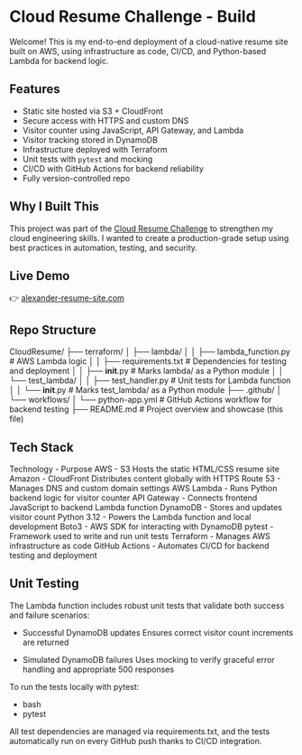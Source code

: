 # Cloud Resume Challenge - Build
Welcome! This is my end-to-end deployment of a cloud-native resume site built on AWS, using infrastructure as code, CI/CD, and Python-based Lambda for backend logic.

## Features
- Static site hosted via S3 + CloudFront
- Secure access with HTTPS and custom DNS
- Visitor counter using JavaScript, API Gateway, and Lambda
- Visitor tracking stored in DynamoDB
- Infrastructure deployed with Terraform
- Unit tests with `pytest` and mocking
- CI/CD with GitHub Actions for backend reliability
- Fully version-controlled repo

## Why I Built This
This project was part of the [Cloud Resume Challenge](https://cloudresumechallenge.dev) to strengthen my cloud engineering skills. I wanted to create a production-grade setup using best practices in automation, testing, and security.

## Live Demo
👉 [alexander-resume-site.com](https://d17qrlv1yga6q4.cloudfront.net)

## Repo Structure
CloudResume/
├── terraform/
│   ├── lambda/
│   │   ├── lambda_function.py        # AWS Lambda logic
│   │   ├── requirements.txt          # Dependencies for testing and deployment
│   │   ├── __init__.py               # Marks lambda/ as a Python module
│   │   └── test_lambda/
│   │       ├── test_handler.py       # Unit tests for Lambda function
│   │       └── __init__.py           # Marks test_lambda/ as a Python module
├── .github/
│   └── workflows/
│       └── python-app.yml            # GitHub Actions workflow for backend testing
├── README.md                         # Project overview and showcase (this file)

## Tech Stack
Technology	- Purpose
AWS - S3	Hosts the static HTML/CSS resume site
Amazon - CloudFront	Distributes content globally with HTTPS
Route 53 - Manages DNS and custom domain settings
AWS Lambda - Runs Python backend logic for visitor counter
API Gateway	- Connects frontend JavaScript to backend Lambda function
DynamoDB - Stores and updates visitor count
Python 3.12 - Powers the Lambda function and local development
Boto3 - AWS SDK for interacting with DynamoDB
pytest - Framework used to write and run unit tests
Terraform - Manages AWS infrastructure as code
GitHub Actions - Automates CI/CD for backend testing and deployment

## Unit Testing
The Lambda function includes robust unit tests that validate both success and failure scenarios:

* Successful DynamoDB updates Ensures correct visitor count increments are returned

* Simulated DynamoDB failures Uses mocking to verify graceful error handling and appropriate 500 responses

To run the tests locally with pytest:

- bash
- pytest

All test dependencies are managed via requirements.txt, and the tests automatically run on every GitHub push thanks to CI/CD integration.
